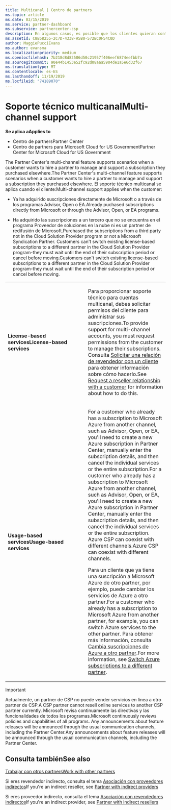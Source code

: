 ```yaml
---
title: Multicanal | Centro de partners
ms.topic: article
ms.date: 03/15/2019
ms.service: partner-dashboard
ms.subservice: partnercenter-csp
description: En algunos casos, es posible que los clientes quieran contratarte para ofrecer soporte técnico y aprovisionar una suscripción que compraron en otro lugar.
ms.assetid: C8B58255-2C7D-4338-A5B0-572BC0F54C0D
author: MaggiePucciEvans
ms.author: evansma
ms.localizationpriority: medium
ms.openlocfilehash: 7b218d8d82506d50c21957f406eef6874eefbb7a
ms.sourcegitcommit: 90e44b1453e52fc92d08aaa5904de1a5e6d32f67
ms.translationtype: MT
ms.contentlocale: es-ES
ms.lasthandoff: 11/19/2019
ms.locfileid: "74189070"
---
```

# <a name="multi-channel-support"></a><span data-ttu-id="29f56-103">Soporte técnico multicanal</span><span class="sxs-lookup"><span data-stu-id="29f56-103">Multi-channel support</span></span>

<span data-ttu-id="29f56-104">**Se aplica a**</span><span class="sxs-lookup"><span data-stu-id="29f56-104">**Applies to**</span></span>

-  <span data-ttu-id="29f56-105">Centro de partners</span><span class="sxs-lookup"><span data-stu-id="29f56-105">Partner Center</span></span>
-  <span data-ttu-id="29f56-106">Centro de partners para Microsoft Cloud for US Government</span><span class="sxs-lookup"><span data-stu-id="29f56-106">Partner Center for Microsoft Cloud for US Government</span></span>


<span data-ttu-id="29f56-107">The Partner Center's multi-channel feature supports scenarios when a customer wants to hire a partner to manage and support a subscription they purchased elsewhere.</span><span class="sxs-lookup"><span data-stu-id="29f56-107">The Partner Center's multi-channel feature supports scenarios when a customer wants to hire a partner to manage and support a subscription they purchased elsewhere.</span></span> <span data-ttu-id="29f56-108">El soporte técnico multicanal se aplica cuando el cliente:</span><span class="sxs-lookup"><span data-stu-id="29f56-108">Multi-channel support applies when the customer:</span></span>

-   <span data-ttu-id="29f56-109">Ya ha adquirido suscripciones directamente de Microsoft o a través de los programas Advisor, Open o EA.</span><span class="sxs-lookup"><span data-stu-id="29f56-109">Already puchased subscriptions directly from Microsoft or through the Advisor, Open, or EA programs.</span></span>

-   <span data-ttu-id="29f56-110">Ha adquirido las suscripciones a un tercero que no se encuentra en el programa Proveedor de soluciones en la nube ni es un partner de redifusión de Microsoft.</span><span class="sxs-lookup"><span data-stu-id="29f56-110">Purchased the subscriptions from a third party not in the Cloud Solution Provider program or not a Microsoft Syndication Partner.</span></span> <span data-ttu-id="29f56-111">Customers can't switch existing license-based subscriptions to a different partner in the Cloud Solution Provider program-they must wait until the end of their subscription period or cancel before moving.</span><span class="sxs-lookup"><span data-stu-id="29f56-111">Customers can't switch existing license-based subscriptions to a different partner in the Cloud Solution Provider program-they must wait until the end of their subscription period or cancel before moving.</span></span>


<table>
<colgroup>
<col width="50%" />
<col width="50%" />
</colgroup>
<tbody>
<tr class="odd">
<td><p><span data-ttu-id="29f56-112"><strong>License-based services</strong></span><span class="sxs-lookup"><span data-stu-id="29f56-112"><strong>License-based services</strong></span></span></p></td>
<td><p><span data-ttu-id="29f56-113">Para proporcionar soporte técnico para cuentas multicanal, debes solicitar permisos del cliente para administrar sus suscripciones.</span><span class="sxs-lookup"><span data-stu-id="29f56-113">To provide support for multi-channel accounts, you must request permissions from the customer to manage their subscriptions.</span></span> <span data-ttu-id="29f56-114">Consulta <a href="request-a-relationship-with-a-customer.md" data-raw-source="[Request a reseller relationship with a customer](request-a-relationship-with-a-customer.md)">Solicitar una relación de revendedor con un cliente</a> para obtener información sobre cómo hacerlo.</span><span class="sxs-lookup"><span data-stu-id="29f56-114">See <a href="request-a-relationship-with-a-customer.md" data-raw-source="[Request a reseller relationship with a customer](request-a-relationship-with-a-customer.md)">Request a reseller relationship with a customer</a> for information about how to do this.</span></span></p></td>
</tr>
<tr class="even">
<td><p><span data-ttu-id="29f56-115"><strong>Usage-based services</strong></span><span class="sxs-lookup"><span data-stu-id="29f56-115"><strong>Usage-based services</strong></span></span></p></td>
<td>
<p><span data-ttu-id="29f56-116">For a customer who already has a subscription to Microsoft Azure from another channel, such as Advisor, Open, or EA, you&#39;ll need to create a new Azure subscription in Partner Center, manually enter the subscription details, and then cancel the individual services or the entire subscription.</span><span class="sxs-lookup"><span data-stu-id="29f56-116">For a customer who already has a subscription to Microsoft Azure from another channel, such as Advisor, Open, or EA, you&#39;ll need to create a new Azure subscription in Partner Center, manually enter the subscription details, and then cancel the individual services or the entire subscription.</span></span> <span data-ttu-id="29f56-117">Azure CSP can coexist with different channels.</span><span class="sxs-lookup"><span data-stu-id="29f56-117">Azure CSP can coexist with different channels.</span></span></p>
<p><span data-ttu-id="29f56-118">Para un cliente que ya tiene una suscripción a Microsoft Azure de otro partner, por ejemplo, puede cambiar los servicios de Azure a otro partner.</span><span class="sxs-lookup"><span data-stu-id="29f56-118">For a customer who already has a subscription to Microsoft Azure from another partner, for example, you can switch Azure services to the other partner.</span></span>  <span data-ttu-id="29f56-119">Para obtener más información, consulta <a href="switch-azure-subscriptions-to-a-different-partner.md" data-raw-source="[Switch Azure subscriptions to a different partner](switch-azure-subscriptions-to-a-different-partner.md)">Cambia suscripciones de Azure a otro partner</a>.</span><span class="sxs-lookup"><span data-stu-id="29f56-119">For more information, see <a href="switch-azure-subscriptions-to-a-different-partner.md" data-raw-source="[Switch Azure subscriptions to a different partner](switch-azure-subscriptions-to-a-different-partner.md)">Switch Azure subscriptions to a different partner</a>.</span></span></p>
</td>
</tr>
</tbody>
</table>

> [!IMPORTANT]  
> <span data-ttu-id="29f56-120">Actualmente, un partner de CSP no puede vender servicios en línea a otro partner de CSP.</span><span class="sxs-lookup"><span data-stu-id="29f56-120">A CSP partner cannot resell online services to another CSP partner currently.</span></span> <span data-ttu-id="29f56-121">Microsoft revisa continuamente las directivas y las funcionalidades de todos los programas.</span><span class="sxs-lookup"><span data-stu-id="29f56-121">Microsoft continuously reviews policies and capabilities of all programs.</span></span> <span data-ttu-id="29f56-122">Any announcements about feature releases will be announced through the usual communication channels, including the Partner Center.</span><span class="sxs-lookup"><span data-stu-id="29f56-122">Any announcements about feature releases will be announced through the usual communication channels, including the Partner Center.</span></span> 

## <a name="see-also"></a><span data-ttu-id="29f56-123">Consulta también</span><span class="sxs-lookup"><span data-stu-id="29f56-123">See also</span></span>

[<span data-ttu-id="29f56-124">Trabajar con otros partners</span><span class="sxs-lookup"><span data-stu-id="29f56-124">Work with other partners</span></span>](work-with-other-partners.md)

<span data-ttu-id="29f56-125">Si eres revendedor indirecto, consulta el tema [Asociación con proveedores indirectos](indirect-reseller-tasks-in-partner-center.md)</span><span class="sxs-lookup"><span data-stu-id="29f56-125">If you're an indirect reseller, see [Partner with indirect providers](indirect-reseller-tasks-in-partner-center.md)</span></span>

<span data-ttu-id="29f56-126">Si eres proveedor indirecto, consulta el tema [Asociación con revendedores indirectos](indirect-provider-tasks-in-partner-center.md)</span><span class="sxs-lookup"><span data-stu-id="29f56-126">If you're an indirect provider, see [Partner with indirect resellers](indirect-provider-tasks-in-partner-center.md)</span></span> 

 

 



